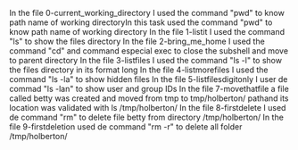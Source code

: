 In the file 0-current_working_directory I used the command "pwd" to know path name of working directoryIn this task  used the command "pwd" to know path name of working directory
In the file 1-listit I used the command "ls" to  show the files directory
In the file 2-bring_me_home I used the command "cd" and command especial exec  to close the subshell and move to parent directory
In the file 3-listfiles I used the command "ls -l" to  show the files directory in its format long
In the file 4-listmorefiles I used the command "ls -la" to show hidden files
In the file 5-listfilesdigitonly I user de commad "ls -lan" to show user and group IDs
In the file 7-movethatfile a file called betty was created and moved from tmp  to  tmp/holberton/ pathand its location was validated with ls /tmp/holberton/
In the file 8-firstdelete I used de command "rm" to delete file betty from directory /tmp/holberton/
In the file 9-firstdeletion used de command "rm -r" to delete all folder /tmp/holberton/